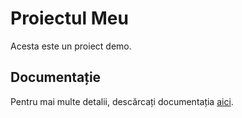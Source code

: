 # Proiectul Meu

Acesta este un proiect demo.

## Documentație

Pentru mai multe detalii, descărcați documentația [aici](docs/DocumentațiaAplicațieiWebAdministrareaPortofoliuluiArtistic.docx).
